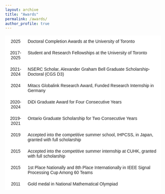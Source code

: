```yaml
---
layout: archive
title: "Awards"
permalink: /awards/
author_profile: true
---
```



<style type="text/css">
  .tg  {border-collapse:collapse;border-spacing:0;}
  .tg td{border-color:black;border-style:solid;border-width:1px;font-family:Arial, sans-serif;font-size:14px; overflow:hidden;padding:10px 5px;word-break:normal;}
  .tg th{border-color:black;border-style:solid;border-width:1px;font-family:Arial, sans-serif;font-size:14px; font-weight:normal;overflow:hidden;padding:10px 5px;word-break:normal;}
  .tg .tg-oe15{background-color:#ffffff;border-color:#ffffff;text-align:left;vertical-align:top}
  .tg .tg-wk8r{background-color:#ffffff;border-color:#ffffff;text-align:center;vertical-align:top}
</style>

<table class="tg">
  <thead>
    <tr>
      <th class="tg-wk8r">2025</th>
      <th class="tg-oe15">Doctoral Completion Awards at the University of Toronto</th>
    </tr>
  </thead>
  <tbody>
    <tr>
      <td class="tg-wk8r">2017-2025</td>
      <td class="tg-oe15">Student and Research Fellowships at the University of Toronto</td>
    </tr>
    <tr>
      <td class="tg-wk8r">2021-2024</td>
      <td class="tg-oe15">NSERC Scholar, Alexander Graham Bell Graduate Scholarship-Doctoral (CGS D3)</td>
    </tr>
    <tr>
      <td class="tg-wk8r">2024</td>
      <td class="tg-oe15">Mitacs Globalink Research Award, Funded Research Internship in Germany</td>
    </tr>
    <tr>
      <td class="tg-wk8r">2020-2024</td>
      <td class="tg-oe15">DiDi Graduate Award for Four Consecutive Years</td>
    </tr>
    <tr>
      <td class="tg-wk8r">2019-2021</td>
      <td class="tg-oe15">Ontario Graduate Scholarship for Two Consecutive Years</td>
    </tr>
    <tr>
      <td class="tg-wk8r">2019</td>
      <td class="tg-oe15">Accepted into the competitive summer school, IHPCSS, in Japan, granted with full scholarship</td>
    </tr>
    <tr>
      <td class="tg-wk8r">2015</td>
      <td class="tg-oe15">Accepted into the competitive summer internship at CUHK, granted with full scholarship</td>
    </tr>
    <tr>
      <td class="tg-wk8r">2015</td>
      <td class="tg-oe15">1st Place Nationally and 8th Place Internationally in IEEE Signal Processing Cup Among 60 Teams</td>
    </tr>
    <tr>
      <td class="tg-wk8r">2011</td>
      <td class="tg-oe15">Gold medal in National Mathematical Olympiad</td>
    </tr>
  </tbody>
</table>